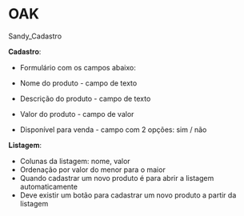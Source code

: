 # OAK
Sandy_Cadastro

𝐂𝐚𝐝𝐚𝐬𝐭𝐫𝐨:

- Formulário com os campos abaixo:

 - Nome do produto - campo de texto
 - Descrição do produto - campo de texto
 - Valor do produto - campo de valor
 - Disponível para venda - campo com 2 opções: sim / não

𝐋𝐢𝐬𝐭𝐚𝐠𝐞𝐦:

 - Colunas da listagem: nome, valor
 - Ordenação por valor do menor para o maior
 - Quando cadastrar um novo produto é para abrir a listagem automaticamente
 - Deve existir um botão para cadastrar um novo produto a partir da listagem
